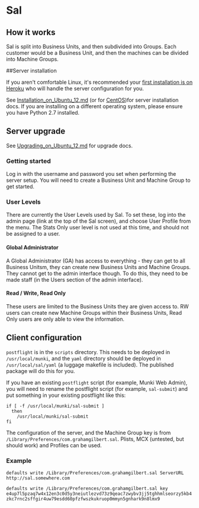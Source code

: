 # Sal

## How it works

Sal is split into Business Units, and then subdivided into Groups. Each customer would be a Business Unit, and then the machines can be divided into Machine Groups. 

##Server installation

If you aren't comfortable Linux, it's recommended your [first installation is on Heroku](https://github.com/grahamgilbert/sal/blob/master/docs/Deploying_on_Heroku.md) who will handle the server configuration for you.

See [Installation_on_Ubuntu_12.md](https://github.com/grahamgilbert/sal/blob/master/docs/Installation_on_Ubuntu_12.md) (or for [CentOS](https://github.com/grahamgilbert/sal/blob/master/docs/Installation_on_CentOS6.md))for server installation docs. If you are installing on a different operating system, please ensure you have Python 2.7 installed.

## Server upgrade

See [Upgrading_on_Ubuntu_12.md](https://github.com/grahamgilbert/sal/blob/master/docs/Upgrading_on_Ubuntu_12.md) for upgrade docs.

### Getting started

Log in with the username and password you set when performing the server setup. You will need to create a Business Unit and Machine Group to get started.

### User Levels

There are currently the User Levels used by Sal. To set these, log into the admin page (link at the top of the Sal screen), and choose User Profile from the menu. The Stats Only user level is not used at this time, and should not be assigned to a user.

#### Global Administrator

A Global Administrator (GA) has access to everything - they can get to all Business Unitsm, they can create new Business Units and Machine Groups. They cannot get to the admin interface though. To do this, they need to be made staff (in the Users section of the admin interface).

#### Read / Write, Read Only

These users are limited to the Business Units they are given access to. RW users can create new Machine Groups within their Business Units, Read Only users are only able to view the information.

## Client configuration

``postflight`` is in the ``scripts`` directory. This needs to be deployed in ``/usr/local/munki``, and the ``yaml`` directory should be deployed in ``/usr/local/sal/yaml`` (a luggage makefile is included).  The published package will do this for you.

If you have an existing ``postflight`` script (for example, Munki Web Admin), you will need to rename the postflight script (for example, ``sal-submit``) and put something in your existing postflight like this:

```
if [ -f /usr/local/munki/sal-submit ]
  then
    /usr/local/munki/sal-submit
fi
```

The configuration of the server, and the Machine Group key is from ``/Library/Preferences/com.grahamgilbert.sal``. Plists, MCX (untested, but should work) and Profiles can be used.

### Example

``defaults write /Library/Preferences/com.grahamgilbert.sal ServerURL http://sal.somewhere.com``

``defaults write /Library/Preferences/com.grahamgilbert.sal key e4up7l5pzaq7w4x12en3c0d5y3neiutlezvd73z9qeac7zwybv3jj5tghhmlseorzy5kb4zkc7rnc2sffgir4uw79esdd60pfzfwszkukruop0mmyn5gnhark9n8lmx9``

